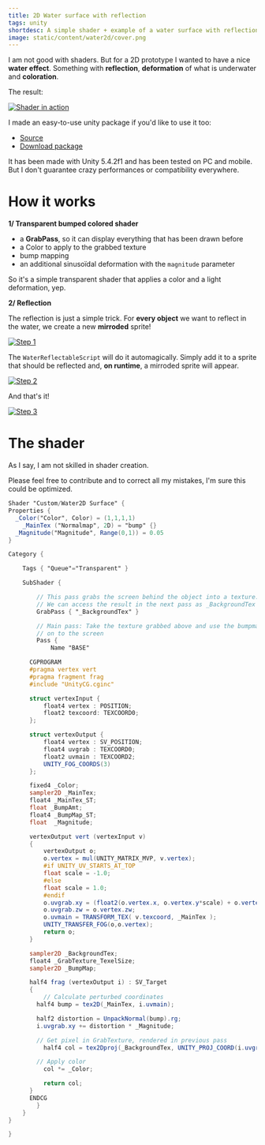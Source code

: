 ```yaml
---
title: 2D Water surface with reflection
tags: unity
shortdesc: A simple shader + example of a water surface with reflection in 2D
image: static/content/water2d/cover.png
---
```


I am not good with shaders. But for a 2D prototype I wanted to have a nice **water effect**.
Something with **reflection**, **deformation** of what is underwater and **coloration**.

The result:

[  ![Shader in action][url_img_gif]  ][url_img_gif]

I made an easy-to-use unity package if you'd like to use it too:
- [Source](https://github.com/valryon/water2d-unity/)
- [Download package](https://github.com/valryon/water2d-unity/releases/download/1.0/water2d_surface.unitypackage)

It has been made with Unity 5.4.2f1 and has been tested on PC and mobile. But I don't guarantee crazy performances or compatibility everywhere.

# How it works

**1/ Transparent bumped colored shader**

- a **GrabPass**, so it can display everything that has been drawn before
- a Color to apply to the grabbed texture
- bump mapping
- an additional sinusoïdal deformation with the `magnitude` parameter

So it's a simple transparent shader that applies a color and a light deformation, yep.

**2/ Reflection**

The reflection is just a simple trick. For **every object** we want to reflect in the water, we create a new **mirroded** sprite!

[  ![Step 1][url_img_s1]  ][url_img_s1]

The `WaterReflectableScript` will do it automagically. Simply add it to a sprite that should be reflected and, **on runtime**, a mirroded sprite will appear.

[  ![Step 2][url_img_s2]  ][url_img_s2]

And that's it!

[  ![Step 3][url_img_s3]  ][url_img_s3]

# The shader

As I say, I am not skilled in shader creation.

Please feel free to contribute and to correct all my mistakes, I'm sure this could be optimized.

```glsl
Shader "Custom/Water2D Surface" {
Properties {
  _Color("Color", Color) = (1,1,1,1)
	_MainTex ("Normalmap", 2D) = "bump" {}
  _Magnitude("Magnitude", Range(0,1)) = 0.05
}

Category {

	Tags { "Queue"="Transparent" }

	SubShader {

		// This pass grabs the screen behind the object into a texture.
		// We can access the result in the next pass as _BackgroundTex
		GrabPass { "_BackgroundTex" }

		// Main pass: Take the texture grabbed above and use the bumpmap to perturb it
		// on to the screen
		Pass {
			Name "BASE"

      CGPROGRAM
      #pragma vertex vert
      #pragma fragment frag
      #include "UnityCG.cginc"

      struct vertexInput {
	      float4 vertex : POSITION;
	      float2 texcoord: TEXCOORD0;
      };

      struct vertexOutput {
	      float4 vertex : SV_POSITION;
	      float4 uvgrab : TEXCOORD0;
	      float2 uvmain : TEXCOORD2;
	      UNITY_FOG_COORDS(3)
      };

      fixed4 _Color;
      sampler2D _MainTex;
      float4 _MainTex_ST;
      float _BumpAmt;
      float4 _BumpMap_ST;
      float  _Magnitude;

      vertexOutput vert (vertexInput v)
      {
	      vertexOutput o;
	      o.vertex = mul(UNITY_MATRIX_MVP, v.vertex);
	      #if UNITY_UV_STARTS_AT_TOP
	      float scale = -1.0;
	      #else
	      float scale = 1.0;
	      #endif
	      o.uvgrab.xy = (float2(o.vertex.x, o.vertex.y*scale) + o.vertex.w) * 0.5;
	      o.uvgrab.zw = o.vertex.zw;
	      o.uvmain = TRANSFORM_TEX( v.texcoord, _MainTex );
	      UNITY_TRANSFER_FOG(o,o.vertex);
	      return o;
      }

      sampler2D _BackgroundTex;
      float4 _GrabTexture_TexelSize;
      sampler2D _BumpMap;

      half4 frag (vertexOutput i) : SV_Target
      {
	      // Calculate perturbed coordinates
        half4 bump = tex2D(_MainTex, i.uvmain);

        half2 distortion = UnpackNormal(bump).rg;
        i.uvgrab.xy += distortion * _Magnitude;

        // Get pixel in GrabTexture, rendered in previous pass
	      half4 col = tex2Dproj(_BackgroundTex, UNITY_PROJ_COORD(i.uvgrab));

        // Apply color
	      col *= _Color;

	      return col;
      }
      ENDCG
		}
	}
}

}

```


[url_img_gif]: {{site.url}}/static/content/water2d-unity/water2D_3.gif

[url_package]: {{site.url}}/static/content/water2d-unity/water2d_surface.unitypackage

[url_img_s1]: {{site.url}}/static/content/water2d-unity/s2.png
[url_img_s2]: {{site.url}}/static/content/water2d-unity/s1.png
[url_img_s3]: {{site.url}}/static/content/water2d-unity/s3.png
